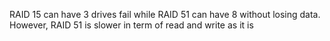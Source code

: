 RAID 15 can have 3 drives fail while RAID 51 can have 8 without losing data.  However, RAID 51 is slower in term of read and write as it is 